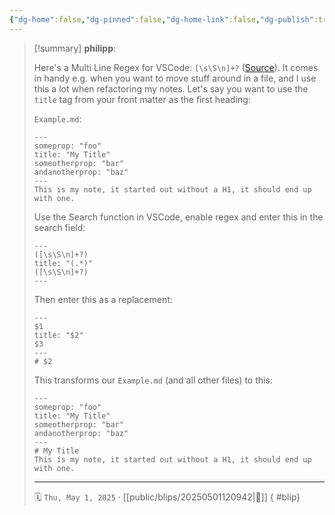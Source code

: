 ```yaml
---
{"dg-home":false,"dg-pinned":false,"dg-home-link":false,"dg-publish":true,"type":"blip","created-date":"2025-05-01T12:09:11","updated-date":"2025-05-05T20:14:55","disabled rules":["yaml-title","yaml-title-alias","file-name-heading"],"title":"philipp @ Thursday, May 1st 2025","dg-path":"blips/20250501120942.md","permalink":"/blips/20250501120942/","dgPassFrontmatter":true}
---
```


> [!summary] **philipp**:
>
> Here's a Multi Line Regex for VSCode: `[\s\S\n]+?` ([Source](https://www.waldo.be/2022/01/31/multi-line-text-search-in-vscode-with-regex/)). It comes in handy e.g. when you want to move stuff around in a file, and I use this a lot when refactoring my notes. Let's say you want to use the `title` tag from your front matter as the first heading:
>
> `Example.md`:
>  ```
>---
>someprop: "foo" 
>title: "My Title"
>someotherprop: "bar"
>andanotherprop: "baz"
>--- 
>This is my note, it started out without a H1, it should end up with one. 
>```  
>
> Use the Search function in VSCode, enable regex and enter this in the search field:
> ```
> ---
>([\s\S\n]+?)
>title: "(.*)"
>([\s\S\n]+?)
>---
>```
>
> Then enter this as a replacement:
> ```
>---
>$1
>title: "$2"
>$3
>---
># $2
> ```
>
> This transforms our `Example.md` (and all other files) to this:
>
>```
>---
>someprop: "foo" 
>title: "My Title"
>someotherprop: "bar"
>andanotherprop: "baz"
>---
> # My Title
>This is my note, it started out without a H1, it should end up with one. 
>```  
> - - -
>
> 🗓️ `Thu, May 1, 2025` · [[public/blips/20250501120942\|🔗]]
{ #blip}

